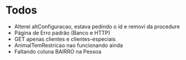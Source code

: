 # Todos

* Alterei altConfiguracao, estava pedindo o id e removi da procedure
* Página de Erro padrão (Banco e HTTP)
* GET apenas clientes e clientes-especiais
* AnimalTemRestricao nao funcionando ainda
* Faltando coluna BAIRRO na Pessoa
